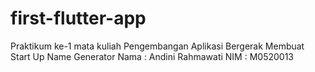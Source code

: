 # first-flutter-app
Praktikum ke-1 mata kuliah Pengembangan Aplikasi Bergerak
Membuat Start Up Name Generator
Nama  : Andini Rahmawati
NIM   : M0520013

